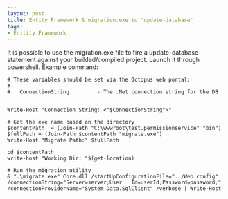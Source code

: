 ```yaml
---
layout: post
title: Entity Framework & migration.exe to 'update-database'
tags:
- Enitity Framework
---
```

It is possible to use the migration.exe file to fire a update-database statement against your builded/compiled project. Launch it through powershell. Example command:


<!-- language: lang-none -->
    # These variables should be set via the Octopus web portal:
    #
    #   ConnectionString         - The .Net connection string for the DB


    Write-Host "Connection String: <"$ConnectionString">"

    # Get the exe name based on the directory
    $contentPath  = (Join-Path "C:\wwwroot\test.permissionservice" "bin")
    $fullPath = (Join-Path $contentPath "migrate.exe")
    Write-Host "Migrate Path:" $fullPath

    cd $contentPath
    write-host "Working Dir: "$(get-location)

    # Run the migration utility
    & ".\migrate.exe" Core.dll /startUpConfigurationFile="../Web.config" /connectionString="Server=server;User   Id=userId;Password=password;" /connectionProviderName="System.Data.SqlClient" /verbose | Write-Host
